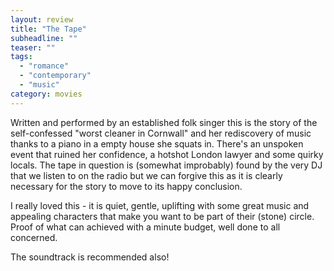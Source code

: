 ```yaml
---
layout: review
title: "The Tape"
subheadline: ""
teaser: ""
tags:
  - "romance"
  - "contemporary"
  - "music"
category: movies
---
```


Written and performed by an established folk singer this is the story of the self-confessed
"worst cleaner in Cornwall" and her rediscovery of music thanks to a piano in a empty house
she squats in. There's an unspoken event that ruined her confidence, a hotshot London lawyer
and some quirky locals. The tape in question is (somewhat improbably) found by the very DJ
that we listen to on the radio but we can forgive this as it is clearly necessary for the 
story to move to its happy conclusion.

I really loved this - it is quiet, gentle, uplifting with some great music and appealing
characters that make you want to be part of their (stone) circle. Proof of what can
achieved with a minute budget, well done to all concerned.

The soundtrack is recommended also!

